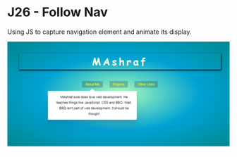 # J26 - Follow Nav  
  
Using JS to capture navigation element and animate its display.

![View](https://github.com/MAshrafM/JS_Vanilla_30/blob/master/26_FollowNav/show.png)  